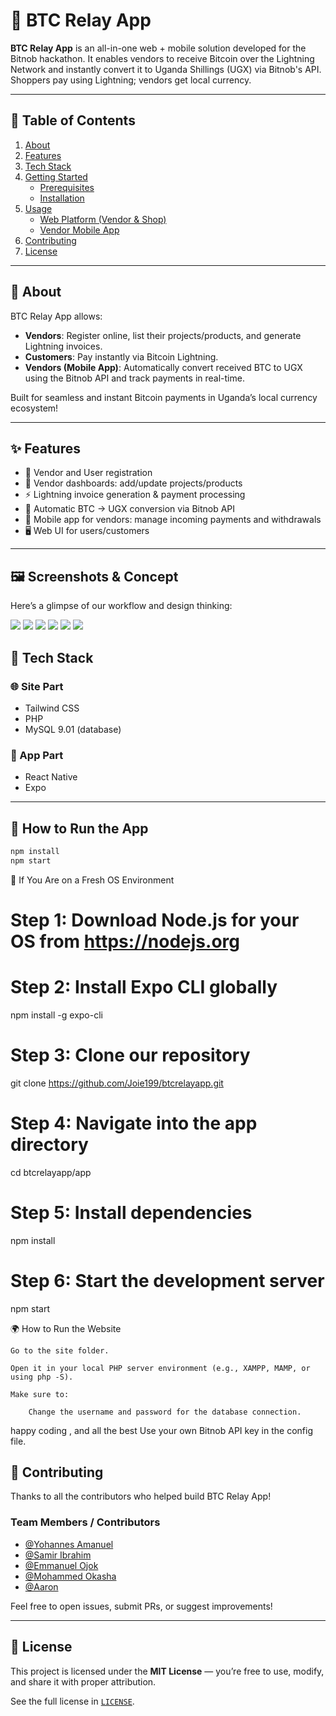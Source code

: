 # 🔗 BTC Relay App

**BTC Relay App** is an all-in-one web + mobile solution developed for the Bitnob hackathon. It enables vendors to receive Bitcoin over the Lightning Network and instantly convert it to Uganda Shillings (UGX) via Bitnob's API. Shoppers pay using Lightning; vendors get local currency.

---

## 🧭 Table of Contents
1. [About](#about)
2. [Features](#features)
3. [Tech Stack](#tech-stack)
4. [Getting Started](#getting-started)
    - [Prerequisites](#prerequisites)
    - [Installation](#installation)
5. [Usage](#usage)
    - [Web Platform (Vendor & Shop)](#web-platform-vendor--shop)
    - [Vendor Mobile App](#vendor-mobile-app)
6. [Contributing](#contributing)
7. [License](#license)

---

## 📌 About

BTC Relay App allows:
- **Vendors**: Register online, list their projects/products, and generate Lightning invoices.
- **Customers**: Pay instantly via Bitcoin Lightning.
- **Vendors (Mobile App)**: Automatically convert received BTC to UGX using the Bitnob API and track payments in real-time.

Built for seamless and instant Bitcoin payments in Uganda’s local currency ecosystem!

---

## ✨ Features

- 👥 Vendor and User registration
- 📄 Vendor dashboards: add/update projects/products
- ⚡ Lightning invoice generation & payment processing
- 💱 Automatic BTC → UGX conversion via Bitnob API
- 📱 Mobile app for vendors: manage incoming payments and withdrawals
- 🖥️ Web UI for users/customers

---

## 🖼️ Screenshots & Concept

Here’s a glimpse of our workflow and design thinking:


<img src="sharing the mind map/bitnob - Hackathon(v3).png" />
<img src="sharing the mind map/app-flowchart(V2).png" />
<img src="screenshots/app/mainlayout.jpg" />
<img src="screenshots/app/venderloginpage.jpg" />
<img src="screenshots/site/products list.png" />
<img src="screenshots/site/qrtopay.png" />







## 🧩 Tech Stack

### 🌐 Site Part
- Tailwind CSS
- PHP
- MySQL 9.01 (database)

### 📱 App Part
- React Native
- Expo

---

## 🚀 How to Run the App

```bash
npm install
npm start
```


🧼 If You Are on a Fresh OS Environment

# Step 1: Download Node.js for your OS from https://nodejs.org
# Step 2: Install Expo CLI globally
npm install -g expo-cli

# Step 3: Clone our repository
git clone https://github.com/Joie199/btcrelayapp.git

# Step 4: Navigate into the app directory
cd btcrelayapp/app

# Step 5: Install dependencies
npm install

# Step 6: Start the development server
npm start

🌍 How to Run the Website

    Go to the site folder.

    Open it in your local PHP server environment (e.g., XAMPP, MAMP, or using php -S).

    Make sure to:

        Change the username and password for the database connection.

happy coding , and all the best
        Use your own Bitnob API key in the config file.


## 🤝 Contributing

Thanks to all the contributors who helped build BTC Relay App!

### Team Members / Contributors

- [@Yohannes Amanuel](https://github.com/Joie199)
- [@Samir Ibrahim](https://github.com/samiromer2)
- [@Emmanuel Ojok](https://github.com/ojokne)
- [@Mohammed Okasha](https://github.com/okasha308)
- [@Aaron](https://github.com/AaronAfewerqi)
<!-- Add more GitHub usernames here -->

Feel free to open issues, submit PRs, or suggest improvements!

---

## 🪪 License

This project is licensed under the **MIT License** — you’re free to use, modify, and share it with proper attribution.

See the full license in [`LICENSE`](./LICENSE).
